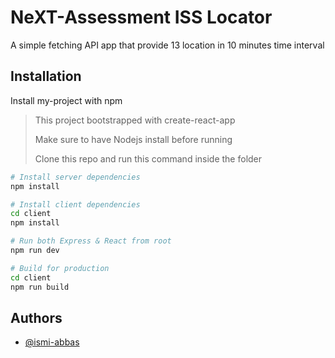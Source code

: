 # NeXT-Assessment ISS Locator

A simple fetching API app that provide 13 location in 10 minutes time interval

## Installation

Install my-project with npm

> This project bootstrapped with create-react-app
>
> Make sure to have Nodejs install before running
>
> Clone this repo and run this command inside the folder

```bash
# Install server dependencies
npm install

# Install client dependencies
cd client
npm install

# Run both Express & React from root
npm run dev

# Build for production
cd client
npm run build
```

## Authors

- [@ismi-abbas](https://github.com/ismi-abbas)

